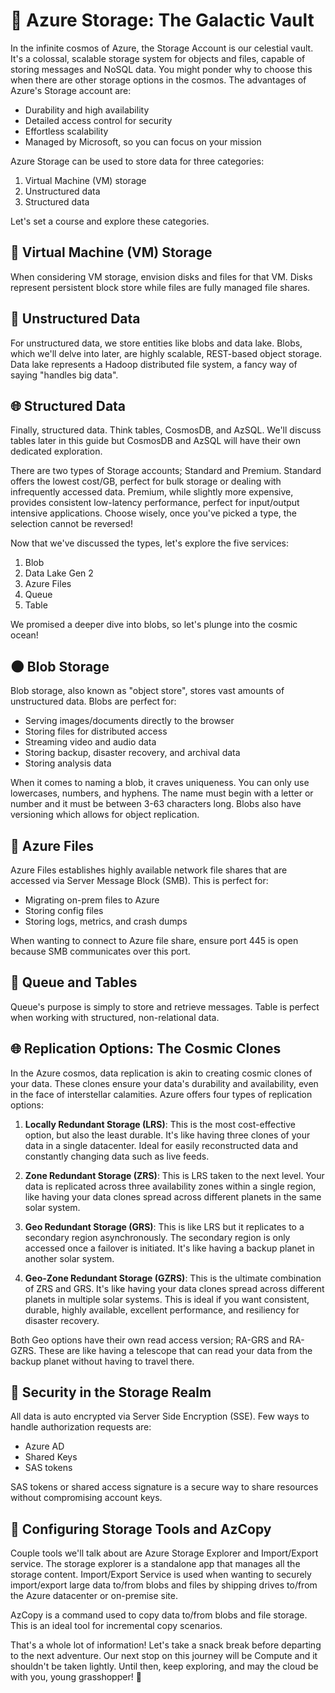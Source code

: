 # 🚀 Azure Storage: The Galactic Vault

In the infinite cosmos of Azure, the Storage Account is our celestial vault. It's a colossal, scalable storage system for objects and files, capable of storing messages and NoSQL data. You might ponder why to choose this when there are other storage options in the cosmos. The advantages of Azure's Storage account are:

- Durability and high availability
- Detailed access control for security
- Effortless scalability
- Managed by Microsoft, so you can focus on your mission

Azure Storage can be used to store data for three categories:

1. Virtual Machine (VM) storage
2. Unstructured data
3. Structured data

Let's set a course and explore these categories.

## 🌌 Virtual Machine (VM) Storage

When considering VM storage, envision disks and files for that VM. Disks represent persistent block store while files are fully managed file shares.

## 🌠 Unstructured Data

For unstructured data, we store entities like blobs and data lake. Blobs, which we'll delve into later, are highly scalable, REST-based object storage. Data lake represents a Hadoop distributed file system, a fancy way of saying "handles big data".

## 🌐 Structured Data

Finally, structured data. Think tables, CosmosDB, and AzSQL. We'll discuss tables later in this guide but CosmosDB and AzSQL will have their own dedicated exploration.

There are two types of Storage accounts; Standard and Premium. Standard offers the lowest cost/GB, perfect for bulk storage or dealing with infrequently accessed data. Premium, while slightly more expensive, provides consistent low-latency performance, perfect for input/output intensive applications. Choose wisely, once you've picked a type, the selection cannot be reversed!

Now that we've discussed the types, let's explore the five services:

1. Blob
2. Data Lake Gen 2
3. Azure Files
4. Queue
5. Table

We promised a deeper dive into blobs, so let's plunge into the cosmic ocean!

## 🌑 Blob Storage

Blob storage, also known as "object store", stores vast amounts of unstructured data. Blobs are perfect for:

- Serving images/documents directly to the browser
- Storing files for distributed access
- Streaming video and audio data
- Storing backup, disaster recovery, and archival data
- Storing analysis data

When it comes to naming a blob, it craves uniqueness. You can only use lowercases, numbers, and hyphens. The name must begin with a letter or number and it must be between 3-63 characters long. Blobs also have versioning which allows for object replication.

## 🌌 Azure Files

Azure Files establishes highly available network file shares that are accessed via Server Message Block (SMB). This is perfect for:

- Migrating on-prem files to Azure
- Storing config files
- Storing logs, metrics, and crash dumps

When wanting to connect to Azure file share, ensure port 445 is open because SMB communicates over this port.

## 🌠 Queue and Tables

Queue's purpose is simply to store and retrieve messages. Table is perfect when working with structured, non-relational data.

## 🌐 Replication Options: The Cosmic Clones

In the Azure cosmos, data replication is akin to creating cosmic clones of your data. These clones ensure your data's durability and availability, even in the face of interstellar calamities. Azure offers four types of replication options:

1. **Locally Redundant Storage (LRS)**: This is the most cost-effective option, but also the least durable. It's like having three clones of your data in a single datacenter. Ideal for easily reconstructed data and constantly changing data such as live feeds.

2. **Zone Redundant Storage (ZRS)**: This is LRS taken to the next level. Your data is replicated across three availability zones within a single region, like having your data clones spread across different planets in the same solar system.

3. **Geo Redundant Storage (GRS)**: This is like LRS but it replicates to a secondary region asynchronously. The secondary region is only accessed once a failover is initiated. It's like having a backup planet in another solar system.

4. **Geo-Zone Redundant Storage (GZRS)**: This is the ultimate combination of ZRS and GRS. It's like having your data clones spread across different planets in multiple solar systems. This is ideal if you want consistent, durable, highly available, excellent performance, and resiliency for disaster recovery.

Both Geo options have their own read access version; RA-GRS and RA-GZRS. These are like having a telescope that can read your data from the backup planet without having to travel there.

## 🚀 Security in the Storage Realm

All data is auto encrypted via Server Side Encryption (SSE). Few ways to handle authorization requests are:

- Azure AD
- Shared Keys
- SAS tokens

SAS tokens or shared access signature is a secure way to share resources without compromising account keys.

## 🌌 Configuring Storage Tools and AzCopy

Couple tools we'll talk about are Azure Storage Explorer and Import/Export service. The storage explorer is a standalone app that manages all the storage content. Import/Export Service is used when wanting to securely import/export large data to/from blobs and files by shipping drives to/from the Azure datacenter or on-premise site.

AzCopy is a command used to copy data to/from blobs and file storage. This is an ideal tool for incremental copy scenarios.

That's a whole lot of information! Let's take a snack break before departing to the next adventure. Our next stop on this journey will be Compute and it shouldn't be taken lightly. Until then, keep exploring, and may the cloud be with you, young grasshopper! 🚀